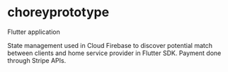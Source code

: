 # choreyprototype

Flutter application 

State management used in Cloud Firebase to discover potential match between clients and home service provider in Flutter SDK. Payment done through Stripe APIs. 


